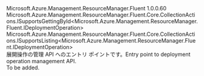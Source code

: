 <Type Name="IDeploymentOperationsFluent" FullName="Microsoft.Azure.Management.ResourceManager.Fluent.IDeploymentOperationsFluent">
  <TypeSignature Language="C#" Value="public interface IDeploymentOperationsFluent : Microsoft.Azure.Management.ResourceManager.Fluent.Core.CollectionActions.ISupportsGettingById&lt;Microsoft.Azure.Management.ResourceManager.Fluent.IDeploymentOperation&gt;, Microsoft.Azure.Management.ResourceManager.Fluent.Core.CollectionActions.ISupportsListing&lt;Microsoft.Azure.Management.ResourceManager.Fluent.IDeploymentOperation&gt;" />
  <TypeSignature Language="ILAsm" Value=".class public interface auto ansi abstract IDeploymentOperationsFluent implements class Microsoft.Azure.Management.ResourceManager.Fluent.Core.CollectionActions.ISupportsGettingById`1&lt;class Microsoft.Azure.Management.ResourceManager.Fluent.IDeploymentOperation&gt;, class Microsoft.Azure.Management.ResourceManager.Fluent.Core.CollectionActions.ISupportsListing`1&lt;class Microsoft.Azure.Management.ResourceManager.Fluent.IDeploymentOperation&gt;" />
  <TypeSignature Language="DocId" Value="T:Microsoft.Azure.Management.ResourceManager.Fluent.IDeploymentOperationsFluent" />
  <TypeSignature Language="VB.NET" Value="Public Interface IDeploymentOperationsFluent&#xA;Implements ISupportsGettingById(Of IDeploymentOperation), ISupportsListing(Of IDeploymentOperation)" />
  <TypeSignature Language="F#" Value="type IDeploymentOperationsFluent = interface&#xA;    interface ISupportsListing&lt;IDeploymentOperation&gt;&#xA;    interface ISupportsGettingById&lt;IDeploymentOperation&gt;" />
  <AssemblyInfo>
    <AssemblyName>Microsoft.Azure.Management.ResourceManager.Fluent</AssemblyName>
    <AssemblyVersion>1.0.0.60</AssemblyVersion>
  </AssemblyInfo>
  <Interfaces>
    <Interface>
      <InterfaceName>Microsoft.Azure.Management.ResourceManager.Fluent.Core.CollectionActions.ISupportsGettingById&lt;Microsoft.Azure.Management.ResourceManager.Fluent.IDeploymentOperation&gt;</InterfaceName>
    </Interface>
    <Interface>
      <InterfaceName>Microsoft.Azure.Management.ResourceManager.Fluent.Core.CollectionActions.ISupportsListing&lt;Microsoft.Azure.Management.ResourceManager.Fluent.IDeploymentOperation&gt;</InterfaceName>
    </Interface>
  </Interfaces>
  <Docs>
    <summary>
            <span data-ttu-id="8b6bd-101">展開操作の管理 API へのエントリ ポイントです。</span><span class="sxs-lookup"><span data-stu-id="8b6bd-101">Entry point to deployment operation management API.</span></span>
            </summary>
    <remarks>To be added.</remarks>
  </Docs>
  <Members />
</Type>